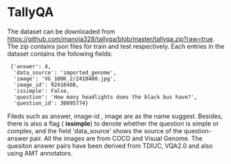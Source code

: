 # TallyQA

The dataset can be downloaded from  https://github.com/manoja328/tallyqa/blob/master/tallyqa.zip?raw=true. The zip contains json files for train and test respectively. Each entries in the dataset contains the following fields:
```
 {'answer': 4,
  'data_source': 'imported_genome',
  'image': 'VG_100K_2/2410408.jpg',
  'image_id': 92410408,
  'issimple': False,
  'question': 'How many headlights does the black bus have?',
  'question_id': 30095774}
```

Fileds such as answer, image-id , image are as the name suggest. Besides, there is also  a flag ( **issimple**) to denote 
whether the question is simple or complex, and  the field 'data_source' shows the source of the question-answer pair. All the images are from COCO and Visual Genome. The quesiton answer pairs have been derived from TDIUC, VQA2.0 and also using AMT annotators.

